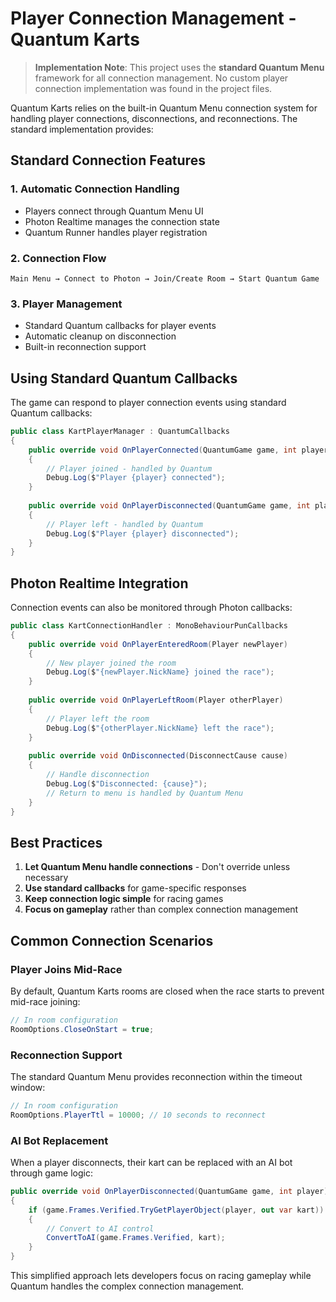 # Player Connection Management - Quantum Karts

> **Implementation Note**: This project uses the **standard Quantum Menu** framework for all connection management. No custom player connection implementation was found in the project files.

Quantum Karts relies on the built-in Quantum Menu connection system for handling player connections, disconnections, and reconnections. The standard implementation provides:

## Standard Connection Features

### 1. **Automatic Connection Handling**
- Players connect through Quantum Menu UI
- Photon Realtime manages the connection state
- Quantum Runner handles player registration

### 2. **Connection Flow**
```
Main Menu → Connect to Photon → Join/Create Room → Start Quantum Game
```

### 3. **Player Management**
- Standard Quantum callbacks for player events
- Automatic cleanup on disconnection
- Built-in reconnection support

## Using Standard Quantum Callbacks

The game can respond to player connection events using standard Quantum callbacks:

```csharp
public class KartPlayerManager : QuantumCallbacks
{
    public override void OnPlayerConnected(QuantumGame game, int player)
    {
        // Player joined - handled by Quantum
        Debug.Log($"Player {player} connected");
    }
    
    public override void OnPlayerDisconnected(QuantumGame game, int player)
    {
        // Player left - handled by Quantum
        Debug.Log($"Player {player} disconnected");
    }
}
```

## Photon Realtime Integration

Connection events can also be monitored through Photon callbacks:

```csharp
public class KartConnectionHandler : MonoBehaviourPunCallbacks
{
    public override void OnPlayerEnteredRoom(Player newPlayer)
    {
        // New player joined the room
        Debug.Log($"{newPlayer.NickName} joined the race");
    }
    
    public override void OnPlayerLeftRoom(Player otherPlayer)
    {
        // Player left the room
        Debug.Log($"{otherPlayer.NickName} left the race");
    }
    
    public override void OnDisconnected(DisconnectCause cause)
    {
        // Handle disconnection
        Debug.Log($"Disconnected: {cause}");
        // Return to menu is handled by Quantum Menu
    }
}
```

## Best Practices

1. **Let Quantum Menu handle connections** - Don't override unless necessary
2. **Use standard callbacks** for game-specific responses
3. **Keep connection logic simple** for racing games
4. **Focus on gameplay** rather than complex connection management

## Common Connection Scenarios

### Player Joins Mid-Race
By default, Quantum Karts rooms are closed when the race starts to prevent mid-race joining:

```csharp
// In room configuration
RoomOptions.CloseOnStart = true;
```

### Reconnection Support
The standard Quantum Menu provides reconnection within the timeout window:

```csharp
// In room configuration
RoomOptions.PlayerTtl = 10000; // 10 seconds to reconnect
```

### AI Bot Replacement
When a player disconnects, their kart can be replaced with an AI bot through game logic:

```csharp
public override void OnPlayerDisconnected(QuantumGame game, int player)
{
    if (game.Frames.Verified.TryGetPlayerObject(player, out var kart))
    {
        // Convert to AI control
        ConvertToAI(game.Frames.Verified, kart);
    }
}
```

This simplified approach lets developers focus on racing gameplay while Quantum handles the complex connection management.